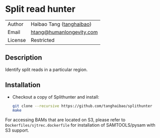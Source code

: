 # Split read hunter

|||
|---|---|
| Author | Haibao Tang ([tanghaibao](http://github.com/tanghaibao)) |
| Email | <htang@humanlongevity.com> |
| License | Restricted |

## Description

Identify split reads in a particular region.

## Installation

- Checkout a copy of Splithunter and install:

  ```bash
  git clone --recursive https://github.com/tanghaibao/splithunter
  make
  ```

For accessing BAMs that are located on S3, please refer to
`Dockerfiles/sjtrec.dockerfile` for installation of SAMTOOLS/pysam with S3
support.
